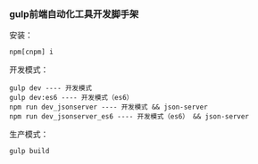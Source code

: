 ### gulp前端自动化工具开发脚手架

安装：
```
npm[cnpm] i
```

开发模式：
```
gulp dev ---- 开发模式
gulp dev:es6 ---- 开发模式（es6）
npm run dev_jsonserver ---- 开发模式 && json-server
npm run dev_jsonserver_es6 ---- 开发模式（es6） && json-server
```

生产模式：
```
gulp build
```
